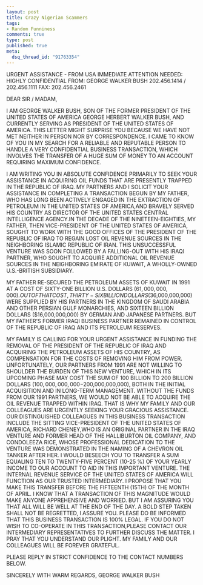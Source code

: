 ```yaml
--- 
layout: post
title: Crazy Nigerian Scammers
tags: 
- Random Funniness
comments: true
type: post
published: true
meta: 
  dsq_thread_id: "91763354"
---
```

URGENT ASSISTANCE - FROM USA
  IMMEDIATE ATTENTION NEEDED: HIGHLY CONFIDENTIAL
  FROM: GEORGE WALKER BUSH 202.456.1414 / 202.456.1111 FAX: 202.456.2461

  DEAR SIR / MADAM,

  I AM GEORGE WALKER BUSH, SON OF THE FORMER PRESIDENT OF THE UNITED
  STATES OF AMERICA GEORGE HERBERT WALKER BUSH, AND CURRENTLY SERVING AS
  PRESIDENT OF THE UNITED STATES OF AMERICA. THIS LETTER MIGHT SURPRISE
  YOU BECAUSE WE HAVE NOT MET NEITHER IN PERSON NOR BY CORRESPONDENCE. I
  CAME TO KNOW OF YOU IN MY SEARCH FOR A RELIABLE AND REPUTABLE PERSON TO
  HANDLE A VERY CONFIDENTIAL BUSINESS TRANSACTION, WHICH INVOLVES THE
  TRANSFER OF A HUGE SUM OF MONEY TO AN ACCOUNT REQUIRING MAXIMUM
  CONFIDENCE.

  I AM WRITING YOU IN ABSOLUTE CONFIDENCE PRIMARILY TO SEEK YOUR
  ASSISTANCE IN ACQUIRING OIL FUNDS THAT ARE PRESENTLY TRAPPED IN THE
  REPUBLIC OF IRAQ. MY PARTNERS AND I SOLICIT YOUR ASSISTANCE IN
  COMPLETING A TRANSACTION BEGUN BY MY FATHER, WHO HAS LONG BEEN ACTIVELY
  ENGAGED IN THE EXTRACTION OF PETROLEUM IN THE UNITED STATES OF
  AMERICA,AND BRAVELY SERVED HIS COUNTRY AS DIRECTOR OF THE UNITED STATES
  CENTRAL INTELLIGENCE AGENCY.IN THE DECADE OF THE NINETEEN-EIGHTIES, MY
  FATHER, THEN VICE-PRESIDENT OF THE UNITED STATES OF AMERICA, SOUGHT TO
  WORK WITH THE GOOD OFFICES OF THE PRESIDENT OF THE REPUBLIC OF IRAQ TO
  REGAIN LOST OIL REVENUE SOURCES IN THE NEIGHBORING ISLAMIC REPUBLIC OF
  IRAN. THIS UNSUCCESSFUL VENTURE WAS SOON FOLLOWED BY A FALLING-OUT WITH
  HIS IRAQI PARTNER, WHO SOUGHT TO ACQUIRE ADDITIONAL OIL REVENUE SOURCES
  IN THE NEIGHBORING EMIRATE OF KUWAIT, A WHOLLY-OWNED U.S.-BRITISH
  SUBSIDIARY.

  MY FATHER RE-SECURED THE PETROLEUM ASSETS OF KUWAIT IN 1991 AT A COST OF
  SIXTY-ONE BILLION U.S. DOLLARS ($61,000,000,000). OUT OF THAT
  COST,THIRTY-SIX BILLION DOLLARS ($36,000,000,000) WERE SUPPLIED BY HIS
  PARTNERS IN THE KINGDOM OF SAUDI ARABIA AND OTHER PERSIAN GULF
  MONARCHIES, AND SIXTEEN BILLION DOLLARS ($16,000,000,000) BY GERMAN AND
  JAPANESE PARTNERS. BUT MY FATHER'S FORMER IRAQI BUSINESS PARTNER
  REMAINED IN CONTROL OF THE REPUBLIC OF IRAQ AND ITS PETROLEUM RESERVES.

  MY FAMILY IS CALLING FOR YOUR URGENT ASSISTANCE IN FUNDING THE REMOVAL
  OF THE PRESIDENT OF THE REPUBLIC OF IRAQ AND ACQUIRING THE PETROLEUM
  ASSETS OF HIS COUNTRY, AS COMPENSATION FOR THE COSTS OF REMOVING HIM
  FROM POWER. UNFORTUNATELY, OUR PARTNERS FROM 1991 ARE NOT WILLING TO
  SHOULDER THE BURDEN OF THIS NEW VENTURE, WHICH IN ITS UPCOMING PHASE MAY
  COST THE SUM OF 100 BILLION TO 200 BILLION DOLLARS ($100,000,000,000
  -$200,000,000,000), BOTH IN THE INITIAL ACQUISITION AND IN LONG-TERM
  MANAGEMENT. WITHOUT THE FUNDS FROM OUR 1991 PARTNERS, WE WOULD NOT BE
  ABLE TO ACQUIRE THE OIL REVENUE TRAPPED WITHIN IRAQ. THAT IS WHY MY
  FAMILY AND OUR COLLEAGUES ARE URGENTLY SEEKING YOUR GRACIOUS
  ASSISTANCE. OUR DISTINGUISHED COLLEAGUES IN THIS BUSINESS TRANSACTION
  INCLUDE THE SITTING VICE-PRESIDENT OF THE UNITED STATES OF AMERICA,
  RICHARD CHENEY,WHO IS AN ORIGINAL PARTNER IN THE IRAQ VENTURE AND FORMER
  HEAD OF THE HALLIBURTON OIL COMPANY, AND CONDOLEEZA RICE, WHOSE
  PROFESSIONAL DEDICATION TO THE VENTURE WAS DEMONSTRATED IN THE NAMING OF
  A CHEVRON OIL TANKER AFTER HER. I WOULD BESEECH YOU TO TRANSFER A SUM
  EQUALING TEN TO TWENTY-FIVE PERCENT (10-25 %) OF YOUR YEARLY INCOME TO
  OUR ACCOUNT TO AID IN THIS IMPORTANT VENTURE. THE INTERNAL REVENUE
  SERVICE OF THE UNITED STATES OF AMERICA WILL FUNCTION AS OUR TRUSTED
  INTERMEDIARY. I PROPOSE THAT YOU MAKE THIS TRANSFER BEFORE THE FIFTEENTH
  (15TH) OF THE MONTH OF APRIL. I KNOW THAT A TRANSACTION OF THIS
  MAGNITUDE WOULD MAKE ANYONE APPREHENSIVE AND WORRIED. BUT I AM ASSURING
  YOU THAT ALL WILL BE WELL AT THE END OF THE DAY. A BOLD STEP TAKEN SHALL
  NOT BE REGRETTED, I ASSURE YOU. PLEASE DO BE INFORMED THAT THIS BUSINESS
  TRANSACTION IS 100% LEGAL. IF YOU DO NOT WISH TO CO-OPERATE IN THIS
  TRANSACTION,PLEASE CONTACT OUR INTERMEDIARY REPRESENTATIVES TO FURTHER
  DISCUSS THE MATTER. I PRAY THAT YOU UNDERSTAND OUR PLIGHT. MY FAMILY
  AND OUR COLLEAGUES WILL BE FOREVER GRATEFUL.

  PLEASE REPLY IN STRICT CONFIDENCE TO THE CONTACT NUMBERS
  BELOW.

  SINCERELY WITH WARM REGARDS, GEORGE WALKER BUSH
